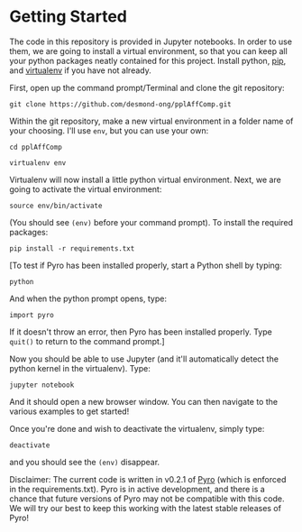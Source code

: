 # Getting Started

The code in this repository is provided in Jupyter notebooks.
In order to use them, we are going to install a virtual environment, so that you can keep all your python packages neatly contained for this project.
Install python, [pip](https://pip.pypa.io/en/stable/installing/), and [virtualenv](https://virtualenv.pypa.io/en/stable/installation/) if you have not already.

First, open up the command prompt/Terminal and clone the git repository:

`git clone https://github.com/desmond-ong/pplAffComp.git`

Within the git repository, make a new virtual environment in a folder name of your choosing. I'll use `env`, but you can use your own:

`cd pplAffComp`

`virtualenv env`

Virtualenv will now install a little python virtual environment. Next, we are going to activate the virtual environment:

`source env/bin/activate`

(You should see `(env)` before your command prompt). To install the required packages:


`pip install -r requirements.txt`

[To test if Pyro has been installed properly, start a Python shell by typing:

`python`

And when the python prompt opens, type:

`import pyro`

If it doesn't throw an error, then Pyro has been installed properly. Type `quit()` to return to the command prompt.]


Now you should be able to use Jupyter (and it'll automatically detect the python kernel in the virtualenv). Type:

`jupyter notebook`

And it should open a new browser window. You can then navigate to the various examples to get started!


Once you're done and wish to deactivate the virtualenv, simply type:

`deactivate`

and you should see the `(env)` disappear.


Disclaimer: The current code is written in v0.2.1 of [Pyro](http://pyro.ai/) (which is enforced in the requirements.txt). Pyro is in active development, and there is a chance that future versions of Pyro may not be compatible with this code. We will try our best to keep this working with the latest stable releases of Pyro!
